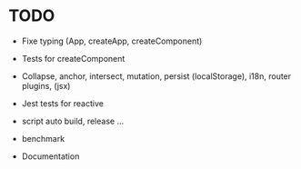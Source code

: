 # TODO

- Fixe typing (App, createApp, createComponent)
- Tests for createComponent

- Collapse, anchor, intersect, mutation, persist (localStorage), i18n, router plugins, (jsx)
- Jest tests for reactive
- script auto build, release ...
- benchmark
- Documentation
